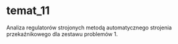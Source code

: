 # temat_11
Analiza regulatorów strojonych metodą automatycznego strojenia przekaźnikowego dla zestawu problemów 1.
